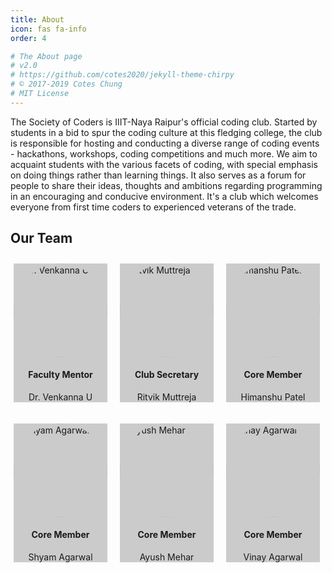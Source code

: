 ```yaml
---
title: About
icon: fas fa-info
order: 4

# The About page
# v2.0
# https://github.com/cotes2020/jekyll-theme-chirpy
# © 2017-2019 Cotes Chung
# MIT License
---
```



The Society of Coders is IIIT-Naya Raipur's official coding club. Started by students in a bid to spur the coding culture at this fledging college, the club is responsible for hosting and conducting a diverse range of coding events - hackathons, workshops, coding competitions and much more. We aim to acquaint students with the various facets of coding, with special emphasis on doing things rather than learning things. It also serves as a forum for people to share their ideas, thoughts and ambitions regarding programming in an encouraging and conducive environment. It's a club which welcomes everyone from first time coders to experienced veterans of the trade.

## Our Team

<div class="row" style="margin: 0 -5px">
	<div class="column" style="float: left; width=33%; padding: 10px 10px">
		<div class="card h-200" style="background-color: rgba(0, 0, 0, 0.2);">
		<div class="card-header">
			<img alt="Dr. Venkanna U" src="../../assets/img/profile_pics/venkanna_u.jpg" style="align: center; width:150px; height: 150px; border-radius: 50%">
		</div>
		<div class=container style="align: center">
			<h4 style="text-align: center"><b>Faculty Mentor</b></h4>
			<p style="text-align: center">Dr. Venkanna U</p>
		</div>
		</div>
	</div>
	<div class="column" style="float: left; width=33%; padding: 10px 10px">
		<div class="card h-200" style="background-color: rgba(0, 0, 0, 0.2);">
		<div class="card-header">
			<img alt="Ritvik Muttreja" src="../../assets/img/profile_pics/ritvik_muttreja.jpg" style="align: center; width:150px; border-radius: 50%">
		</div>
		<div class=container style="align: center">
			<h4 style="text-align: center"><b>Club Secretary</b></h4>
			<p style="text-align: center">Ritvik Muttreja</p>
		</div>
		</div>
	</div>
	<div class="column" style="float: left; width=33%; padding: 10px 10px">
		<div class="card h-200" style="background-color: rgba(0, 0, 0, 0.2);">
		<div class="card-header">
			<img alt="Himanshu Patel" src="../../assets/img/profile_pics/himanshu_patel.jpeg" style="align: center; width:150px; border-radius: 50%">
		</div>
		<div class=container style="align: center">
			<h4 style="text-align: center"><b>Core Member</b></h4>
			<p style="text-align: center">Himanshu Patel</p>
		</div>
		</div>
	</div>
	<div class="column" style="float: left; width=33%; padding: 10px 10px">
		<div class="card h-200" style="background-color: rgba(0, 0, 0, 0.2);">
		<div class="card-header">
			<img alt="Shyam Agarwal" src="../../assets/img/profile_pics/shyam_agarwal.jpg" style="align: center; width:150px; border-radius: 50%">
		</div>
		<div class=container style="align: center">
			<h4 style="text-align: center"><b>Core Member</b></h4>
			<p style="text-align: center">Shyam Agarwal</p>
		</div>
		</div>
	</div>
	<div class="column" style="float: left; width=33%; padding: 10px 10px">
		<div class="card h-200" style="background-color: rgba(0, 0, 0, 0.2);">
		<div class="card-header">
			<img alt="Ayush Mehar" src="../../assets/img/profile_pics/ayush_mehar.jpeg" style="align: center; width:150px; border-radius: 50%">
		</div>
		<div class=container style="align: center">
			<h4 style="text-align: center"><b>Core Member</b></h4>
			<p style="text-align: center">Ayush Mehar</p>
		</div>
		</div>
	</div>
	<div class="column" style="float: left; width=33%; padding: 10px 10px">
		<div class="card h-200" style="background-color: rgba(0, 0, 0, 0.2);">
		<div class="card-header">
			<img alt="Vinay Agarwal" src="../../assets/img/profile_pics/vinay_agarwal.jpg" style="align: center; width:150px; height: 150px; border-radius: 50%">
		</div>
		<div class=container style="align: center">
			<h4 style="text-align: center"><b>Core Member</b></h4>
			<p style="text-align: center">Vinay Agarwal</p>
		</div>
		</div>
	</div>
</div>
